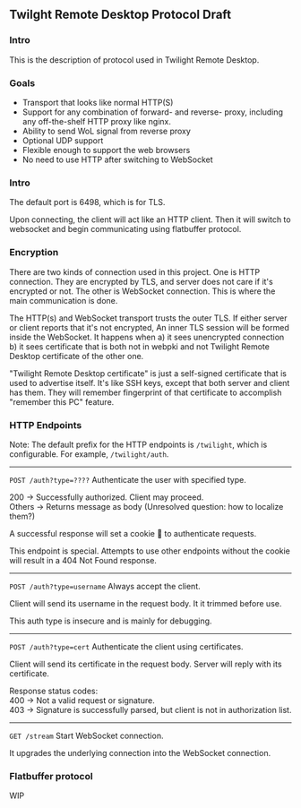 ## Twilght Remote Desktop Protocol Draft

### Intro
This is the description of protocol used in Twilight Remote Desktop.

### Goals
 * Transport that looks like normal HTTP(S)
 * Support for any combination of forward- and reverse- proxy,
including any off-the-shelf HTTP proxy like nginx.
 * Ability to send WoL signal from reverse proxy
 * Optional UDP support
 * Flexible enough to support the web browsers
 * No need to use HTTP after switching to WebSocket

### Intro
The default port is 6498, which is for TLS.

Upon connecting, the client will act like an HTTP client.
Then it will switch to websocket and begin communicating using
flatbuffer protocol.

### Encryption
There are two kinds of connection used in this project.
One is HTTP connection.
They are encrypted by TLS, and server does not care if it's
encrypted or not.
The other is WebSocket connection.
This is where the main communication is done.

The HTTP(s) and WebSocket transport trusts the outer TLS.
If either server or client reports that it's not encrypted,
An inner TLS session will be formed inside the WebSocket.
It happens when a) it sees unencrypted connection b) it sees
certificate that is both not in webpki and not Twilight Remote
Desktop certificate of the other one.

"Twilight Remote Desktop certificate" is
just a self-signed certificate that is used to advertise itself.
It's like SSH keys, except that both server and client has them.
They will remember fingerprint of that certificate to accomplish
"remember this PC" feature.

### HTTP Endpoints
Note: The default prefix for the HTTP endpoints is `/twilight`,
which is configurable. For example, `/twilight/auth`.

---
`POST /auth?type=????`
Authenticate the user with specified type.

200 &rarr; Successfully authorized. Client may proceed.  
Others &rarr; Returns message as body (Unresolved question: how to localize them?)

A successful response will set a cookie 🍪 to authenticate requests.

This endpoint is special.
Attempts to use other endpoints without the cookie will result in
a 404 Not Found response.

---
`POST /auth?type=username`
Always accept the client.

Client will send its username in the request body.
It it trimmed before use.

This auth type is insecure and is mainly for debugging.

---
`POST /auth?type=cert`
Authenticate the client using certificates.

Client will send its certificate in the request body.
Server will reply with its certificate.

Response status codes:  
400 &rarr; Not a valid request or signature.  
403 &rarr; Signature is successfully parsed, but client is not in
authorization list.

---
`GET /stream`
Start WebSocket connection.

It upgrades the underlying connection into the WebSocket connection.


### Flatbuffer protocol
WIP
